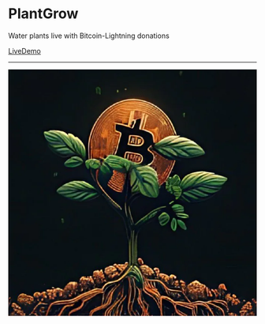 # PlantGrow
 Water plants live with Bitcoin-Lightning donations

 [LiveDemo](https://plant-grow.vercel.app)

 ---

 ![Main](pictures/main.png)
